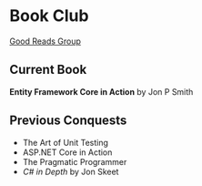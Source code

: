 # Book Club

[Good Reads Group](https://www.goodreads.com/group/show/1069062)

## Current Book

**Entity Framework Core in Action** by Jon P Smith

## Previous Conquests

- The Art of Unit Testing
- ASP.NET Core in Action
- The Pragmatic Programmer
- *C# in Depth* by Jon Skeet
